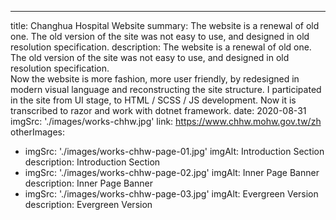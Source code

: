 ---
title: Changhua Hospital Website
summary:
  The website is a renewal of old one. The old version of the site was not easy to use, and designed in old resolution specification.
description:
  The website is a renewal of old one. The old version of the site was not easy to use, and designed in old resolution specification.<br />
  Now the website is more fashion, more user friendly, by redesigned in modern visual language and reconstructing the site structure.
  I participated in the site from UI stage, to HTML / SCSS / JS development. Now it is transcribed to razor and work with dotnet framework.
date: 2020-08-31
imgSrc: './images/works-chhw.jpg'
link: https://www.chhw.mohw.gov.tw/zh
otherImages:
  - imgSrc: './images/works-chhw-page-01.jpg'
    imgAlt: Introduction Section
    description: Introduction Section
  - imgSrc: './images/works-chhw-page-02.jpg'
    imgAlt: Inner Page Banner
    description: Inner Page Banner
  - imgSrc: './images/works-chhw-page-03.jpg'
    imgAlt: Evergreen Version
    description: Evergreen Version

